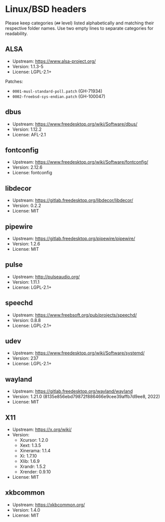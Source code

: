 # Linux/BSD headers

Please keep categories (`##` level) listed alphabetically and matching their
respective folder names. Use two empty lines to separate categories for
readability.


## ALSA

- Upstream: https://www.alsa-project.org/
- Version: 1.1.3-5
- License: LGPL-2.1+

Patches:

- `0001-musl-standard-poll.patch` (GH-71934)
- `0002-freebsd-sys-endian.patch` (GH-100047)


## dbus

- Upstream: https://www.freedesktop.org/wiki/Software/dbus/
- Version: 1.12.2
- License: AFL-2.1


## fontconfig

- Upstream: https://www.freedesktop.org/wiki/Software/fontconfig/
- Version: 2.12.6
- License: fontconfig


## libdecor

- Upstream: https://gitlab.freedesktop.org/libdecor/libdecor/
- Version: 0.2.2
- License: MIT


## pipewire

- Upstream: https://gitlab.freedesktop.org/pipewire/pipewire/
- Version: 1.2.6
- License: MIT


## pulse

- Upstream: http://pulseaudio.org/
- Version: 1.11.1
- License: LGPL-2.1+


## speechd

- Upstream: https://www.freebsoft.org/pub/projects/speechd/
- Version: 0.8.8
- License: LGPL-2.1+


## udev

- Upstream: https://www.freedesktop.org/wiki/Software/systemd/
- Version: 237
- License: LGPL-2.1+


## wayland

- Upstream: https://gitlab.freedesktop.org/wayland/wayland
- Version: 1.21.0 (8135e856ebd79872f886466e9cee39affb7d9ee8, 2022)
- License: MIT


## X11

- Upstream: https://x.org/wiki/
- Version: 
  * Xcursor: 1.2.0
  * Xext: 1.3.5
  * Xinerama: 1.1.4
  * Xi: 1.7.10
  * Xlib: 1.6.9
  * Xrandr: 1.5.2
  * Xrender: 0.9.10
- License: MIT


## xkbcommon

- Upstream: https://xkbcommon.org/
- Version: 1.4.0
- License: MIT
